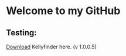 # Welcome to my GitHub

## Testing:
[Download](https://traxar.github.io/KellyFinder/KellyFinder.zip) Kellyfinder here. (v 1.0.0.5)

